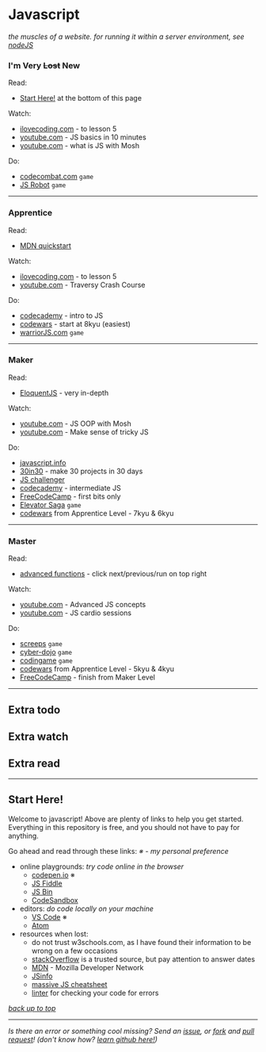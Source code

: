 # Javascript
_the muscles of a website. for running it within a server environment, see [nodeJS](../backend/server_languages.md)_

### I'm Very ~~Lost~~ New

Read:
* [Start Here!](#start-here) at the bottom of this page

Watch:
* [ilovecoding.com](https://ilovecoding.org/courses/js2) - to lesson 5
* [youtube.com](https://www.youtube.com/watch?v=xwKbtUP87Dk) - JS basics in 10 minutes
* [youtube.com](https://www.youtube.com/watch?v=upDLs1sn7g4) - what is JS with Mosh 

Do:
* [codecombat.com](https://codecombat.com) `game`
* [JS Robot](https://lab.reaal.me/jsrobot/) `game`

---

### Apprentice

Read:
* [MDN quickstart](https://developer.mozilla.org/en-US/docs/Learn)

Watch:
* [ilovecoding.com](https://ilovecoding.org/courses/js2) - to lesson 5
* [youtube.com](https://www.youtube.com/watch?v=hdI2bqOjy3c) - Traversy Crash Course 

Do:
* [codecademy](https://www.codecademy.com/learn/introduction-to-javascript) - intro to JS
* [codewars](https://codewars.com) - start at 8kyu (easiest)
* [warriorJS.com](https://warriorjs.com) `game`

---

### Maker

Read:
* [EloquentJS](https://eloquentjavascript.net) - very in-depth

Watch:
* [youtube.com](https://www.youtube.com/watch?v=vDJpGenyHaA) - JS OOP with Mosh
* [youtube.com](https://www.youtube.com/watch?v=tiRhFGnCltw) - Make sense of tricky JS

Do:
* [javascript.info](https://javascript.info)
* [30in30](https://javascript30.com) - make 30 projects in 30 days
* [JS challenger](https://www.jschallenger.com)
* [codecademy](https://www.codecademy.com/learn/learn-intermediate-javascript) - intermediate JS
* [FreeCodeCamp](https://www.freecodecamp.org/learn/javascript-algorithms-and-data-structures/) - first bits only
* [Elevator Saga](https://play.elevatorsaga.com) `game`
* [codewars](https://codewars.com) from Apprentice Level - 7kyu & 6kyu

---

### Master
Read:
* [advanced functions](https://johnresig.com/apps/learn/#1) - click next/previous/run on top right

Watch:
* [youtube.com](https://www.youtube.com/watch?v=1S8SBDhA7HA&list=PL0Zuz27SZ-6N3bG4YZhkrCL3ZmDcLTuGd) - Advanced JS concepts
* [youtube.com](https://www.youtube.com/watch?v=M2bJBuaOeOQ&list=PLillGF-Rfqbb4ZOnsNCIB-DnLuUrQjS_G) - JS cardio sessions

Do:
* [screeps](https://screeps.com/a) `game`
* [cyber-dojo](http://www.cyber-dojo.org/) `game`
* [codingame](https://codingame.com/start) `game`
* [codewars](https://codewars.com) from Apprentice Level - 5kyu & 4kyu
* [FreeCodeCamp](https://www.freecodecamp.org/learn/javascript-algorithms-and-data-structures/) - finish from Maker Level

---

## Extra todo

## Extra watch

## Extra read

---



## Start Here!
Welcome to javascript! Above are plenty of links to help you get started.
Everything in this repository is free, and you should not have to pay for anything. 

Go ahead and read through these links:
_※ - my personal preference_

* online playgrounds: _try code online in the browser_
  * [codepen.io](https://codepen.io) ※
  * [JS Fiddle](https://jsfiddle.net/)
  * [JS Bin](https://jsbin.com/?html,js,output)
  * [CodeSandbox](https://codesandbox.io/)
* editors: _do code locally on your machine_
  * [VS Code](https://code.visualstudio.com/) ※
  * [Atom](https://atom.io)
* resources when lost:
  * do not trust w3schools.com, as I have found their information to be wrong on a few occasions
  * [stackOverflow](https://stackoverflow.com/questions/tagged/javascript) is a trusted source, but pay attention to answer dates
  * [MDN](https://developer.mozilla.org/en-US/docs/Web/JavaScript/Reference) - Mozilla Developer Network
  * [JSinfo](https://javascript.info/)
  * [massive JS cheatsheet](https://htmlcheatsheet.com/js/)
  * [linter](https://www.jslint.com) for checking your code for errors


_[back up to top](#javascript)_

---

_Is there an error or something cool missing? Send an [issue](https://github.com/octoshrimpy/learn/issues/new), or [fork](https://github.com/octoshrimpy/learn/fork) and [pull request](https://github.com/octoshrimpy/learn/compare)! (don't know how? [learn github here!](../github))_
